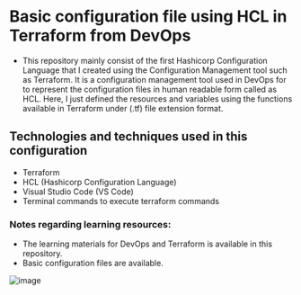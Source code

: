 # Basic configuration file using HCL in Terraform from DevOps
- This repository mainly consist of the first Hashicorp Configuration Language that I created using the Configuration Management tool such as Terraform. It is a configuration management tool used in DevOps for to represent the configuration files in human readable form called as HCL.  Here, I just defined the resources and variables using the functions available in Terraform under (.tf) file extension format.

## Technologies and techniques used in this configuration
- Terraform
- HCL (Hashicorp Configuration Language)
- Visual Studio Code (VS Code)
- Terminal commands to execute terraform commands

### Notes regarding learning resources:
- The learning materials for DevOps and Terraform is available in this repository.
- Basic configuration files are available.

![image](https://github.com/Kamalesh3112/First-HCL-coded-configuration-using-Terraform-in-DevOps/assets/72293918/9bb62329-35ac-4819-a91f-a202840c85fc)
